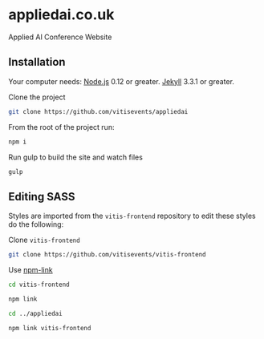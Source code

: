 appliedai.co.uk
==================

Applied AI Conference Website

## Installation

Your computer needs:
[Node.js](https://nodejs.org/en/) 0.12 or greater.
[Jekyll](https://jekyllrb.com/docs/installation/) 3.3.1 or greater.

Clone the project
```bash
git clone https://github.com/vitisevents/appliedai
```
From the root of the project run:
```bash
npm i
```
Run gulp to build the site and watch files
```bash
gulp
```

## Editing SASS
Styles are imported from the `vitis-frontend` repository to edit these styles do the following:

Clone `vitis-frontend`
```bash
git clone https://github.com/vitisevents/vitis-frontend
```
Use [npm-link](https://docs.npmjs.com/cli/link)
```bash
cd vitis-frontend
```
```bash
npm link
```
```bash
cd ../appliedai
```
```bash
npm link vitis-frontend
```
